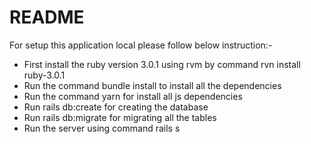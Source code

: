 # README

For setup this application local please follow below instruction:-

* First install the ruby version 3.0.1 using rvm by command rvn install ruby-3.0.1
* Run the command bundle install to install all the dependencies
* Run the command yarn for install all js dependencies
* Run rails db:create for creating the database
* Run rails db:migrate for migrating all the tables
* Run the server using command rails s
